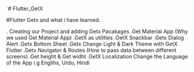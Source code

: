`# Flutter_GetX

#Flutter Getx and what i have learned.                                        

. Creating our Project and adding Getx Pacakages
.Get Material App (Why we used Get Material App)
.GetX as utilities
.GetX Snackbar
.Getx Dialog Alert
.Getx Bottom Sheet
.Getx Change Light & Dark Theme with GetX Flutter
.Getx Navigator & Routes (How to pass data between different screens)
.Get height & Get widht
.GetX Localization Change the Language of the App i.g Englihs, Urdu, Hindi
